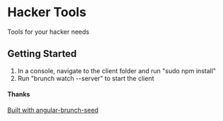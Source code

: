 # Hacker Tools
Tools for your hacker needs

## Getting Started
1. In a console, navigate to the client folder and run "sudo npm install"
2. Run "brunch watch --server" to start the client

#### Thanks
[Built with angular-brunch-seed](https://github.com/scotch/angular-brunch-seed/)